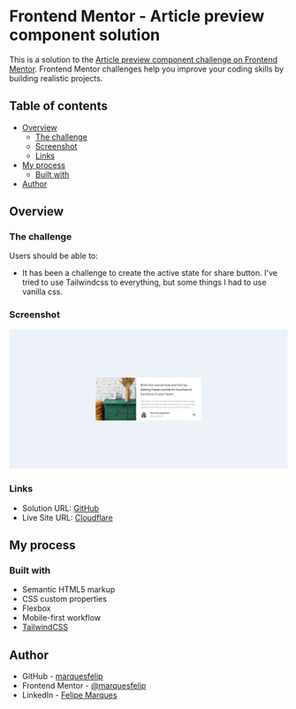 # Frontend Mentor - Article preview component solution

This is a solution to the [Article preview component challenge on Frontend Mentor](https://www.frontendmentor.io/challenges/article-preview-component-dYBN_pYFT). Frontend Mentor challenges help you improve your coding skills by building realistic projects.

## Table of contents

- [Overview](#overview)
  - [The challenge](#the-challenge)
  - [Screenshot](#screenshot)
  - [Links](#links)
- [My process](#my-process)
  - [Built with](#built-with)
- [Author](#author)

## Overview

### The challenge

Users should be able to:

- It has been a challenge to create the active state for share button.
  I've tried to use Tailwindcss to everything, but some things I had to use vanilla css.

### Screenshot

![Result image](./screenshot.jpg)

### Links

- Solution URL: [GitHub](https://github.com/marquesfelip/article-preview-component)
- Live Site URL: [Cloudflare](https://article-preview-component-am7.pages.dev/)

## My process

### Built with

- Semantic HTML5 markup
- CSS custom properties
- Flexbox
- Mobile-first workflow
- [TailwindCSS](https://tailwindcss.com/)

## Author

- GitHub - [marquesfelip](https://github.com/marquesfelip)
- Frontend Mentor - [@marquesfelip](https://www.frontendmentor.io/profile/marquesfelip)
- LinkedIn - [Felipe Marques](https://www.linkedin.com/in/felipemarquessouza/)
